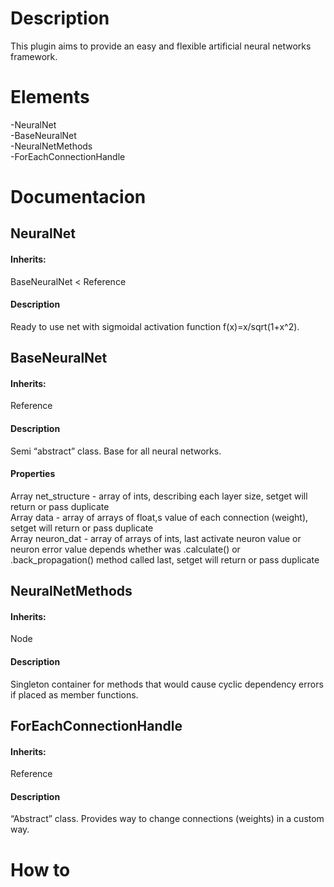 <h1>Description</h1>
  This plugin aims to provide an easy and flexible artificial neural networks framework.

<h1>Elements</h1>
  -NeuralNet<br>
  -BaseNeuralNet<br>
  -NeuralNetMethods<br>
  -ForEachConnectionHandle
  
<h1>Documentacion</h1>

<h2>NeuralNet</h2>
  <h4>Inherits:</h4>
    BaseNeuralNet < Reference
  <h4>Description</h4>
    Ready to use net with sigmoidal activation function f(x)=x/sqrt(1+x^2).
                             
<h2>BaseNeuralNet</h2>
  <h4>Inherits:</h4>
    Reference
  <h4>Description</h4>
    Semi “abstract” class. Base for all neural networks.
  <h4>Properties</h4>
    Array net_structure - array of ints, describing each layer size, setget will return or pass duplicate<br>
    Array data - array of arrays of float,s value of each connection (weight), setget will return or pass duplicate<br>
    Array neuron_dat - array of arrays of ints, last activate neuron value or neuron error value depends whether was .calculate() or .back_propagation() method called last,   setget will return or pass duplicate<br>
    
<h2>NeuralNetMethods</h2>
  <h4>Inherits:</h4>
    Node
 <h4>Description</h4>
   Singleton container for methods that would cause cyclic dependency errors if placed as member functions. 
    
<h2>ForEachConnectionHandle</h2>
  <h4>Inherits:</h4>
    Reference
  <h4>Description</h4>
    “Abstract” class. Provides way to change connections (weights) in a custom way.

<h1>How to</h1>
